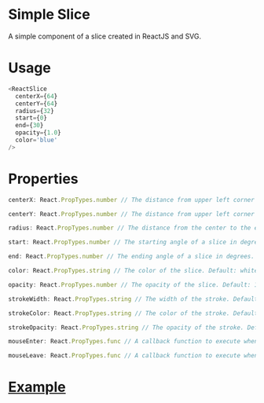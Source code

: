 # Simple Slice
A simple component of a slice created in ReactJS and SVG.

# Usage
```javascript
<ReactSlice
  centerX={64}
  centerY={64}
  radius={32}
  start={0}
  end={30}
  opacity={1.0}
  color='blue'
/>
```

# Properties

```javascript
centerX: React.PropTypes.number // The distance from upper left corner of your screen in x-direction.
```

```javascript
centerY: React.PropTypes.number // The distance from upper left corner of your screen in y-direction.
```

```javascript
radius: React.PropTypes.number // The distance from the center to the edge of your slice.
```

```javascript
start: React.PropTypes.number // The starting angle of a slice in degrees.
```

```javascript
end: React.PropTypes.number // The ending angle of a slice in degrees.
```

```javascript
color: React.PropTypes.string // The color of the slice. Default: white
```

```javascript
opacity: React.PropTypes.number // The opacity of the slice. Default: 1.0
```

```javascript
strokeWidth: React.PropTypes.string // The width of the stroke. Default: 1.0
```

```javascript
strokeColor: React.PropTypes.string // The color of the stroke. Default: black
```

```javascript
strokeOpacity: React.PropTypes.string // The opacity of the stroke. Default: 1.0
```

```javascript
mouseEnter: React.PropTypes.func // A callback function to execute when the mouseenter is fired on a slice.
```

```javascript
mouseLeave: React.PropTypes.func // A callback function to execute when the mouseleave is fired on a slice.
```

# [Example](https://github.com/naush/simple-slice-example)

